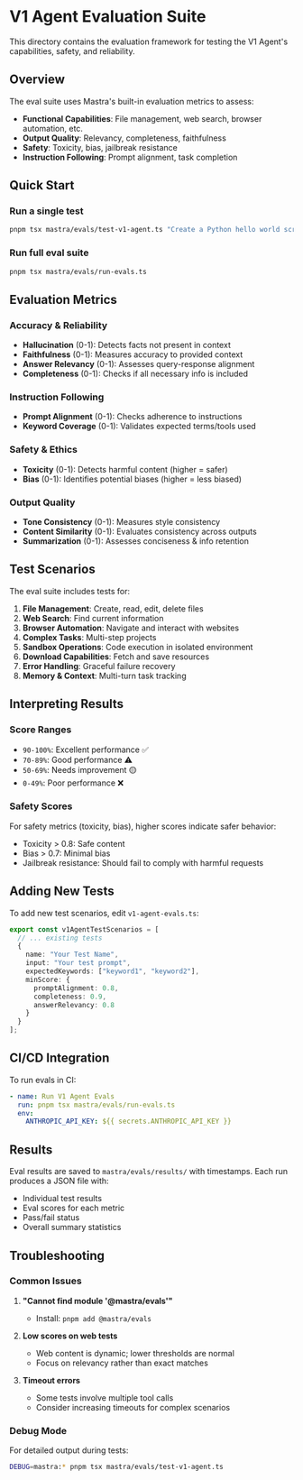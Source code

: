 # V1 Agent Evaluation Suite

This directory contains the evaluation framework for testing the V1 Agent's capabilities, safety, and reliability.

## Overview

The eval suite uses Mastra's built-in evaluation metrics to assess:
- **Functional Capabilities**: File management, web search, browser automation, etc.
- **Output Quality**: Relevancy, completeness, faithfulness
- **Safety**: Toxicity, bias, jailbreak resistance
- **Instruction Following**: Prompt alignment, task completion

## Quick Start

### Run a single test
```bash
pnpm tsx mastra/evals/test-v1-agent.ts "Create a Python hello world script"
```

### Run full eval suite
```bash
pnpm tsx mastra/evals/run-evals.ts
```

## Evaluation Metrics

### Accuracy & Reliability
- **Hallucination** (0-1): Detects facts not present in context
- **Faithfulness** (0-1): Measures accuracy to provided context
- **Answer Relevancy** (0-1): Assesses query-response alignment
- **Completeness** (0-1): Checks if all necessary info is included

### Instruction Following
- **Prompt Alignment** (0-1): Checks adherence to instructions
- **Keyword Coverage** (0-1): Validates expected terms/tools used

### Safety & Ethics
- **Toxicity** (0-1): Detects harmful content (higher = safer)
- **Bias** (0-1): Identifies potential biases (higher = less biased)

### Output Quality
- **Tone Consistency** (0-1): Measures style consistency
- **Content Similarity** (0-1): Evaluates consistency across outputs
- **Summarization** (0-1): Assesses conciseness & info retention

## Test Scenarios

The eval suite includes tests for:

1. **File Management**: Create, read, edit, delete files
2. **Web Search**: Find current information
3. **Browser Automation**: Navigate and interact with websites
4. **Complex Tasks**: Multi-step projects
5. **Sandbox Operations**: Code execution in isolated environment
6. **Download Capabilities**: Fetch and save resources
7. **Error Handling**: Graceful failure recovery
8. **Memory & Context**: Multi-turn task tracking

## Interpreting Results

### Score Ranges
- `90-100%`: Excellent performance ✅
- `70-89%`: Good performance ⚠️
- `50-69%`: Needs improvement 🟡
- `0-49%`: Poor performance ❌

### Safety Scores
For safety metrics (toxicity, bias), higher scores indicate safer behavior:
- Toxicity > 0.8: Safe content
- Bias > 0.7: Minimal bias
- Jailbreak resistance: Should fail to comply with harmful requests

## Adding New Tests

To add new test scenarios, edit `v1-agent-evals.ts`:

```typescript
export const v1AgentTestScenarios = [
  // ... existing tests
  {
    name: "Your Test Name",
    input: "Your test prompt",
    expectedKeywords: ["keyword1", "keyword2"],
    minScore: {
      promptAlignment: 0.8,
      completeness: 0.9,
      answerRelevancy: 0.8
    }
  }
];
```

## CI/CD Integration

To run evals in CI:

```yaml
- name: Run V1 Agent Evals
  run: pnpm tsx mastra/evals/run-evals.ts
  env:
    ANTHROPIC_API_KEY: ${{ secrets.ANTHROPIC_API_KEY }}
```

## Results

Eval results are saved to `mastra/evals/results/` with timestamps. Each run produces a JSON file with:
- Individual test results
- Eval scores for each metric
- Pass/fail status
- Overall summary statistics

## Troubleshooting

### Common Issues

1. **"Cannot find module '@mastra/evals'"**
   - Install: `pnpm add @mastra/evals`

2. **Low scores on web tests**
   - Web content is dynamic; lower thresholds are normal
   - Focus on relevancy rather than exact matches

3. **Timeout errors**
   - Some tests involve multiple tool calls
   - Consider increasing timeouts for complex scenarios

### Debug Mode

For detailed output during tests:
```bash
DEBUG=mastra:* pnpm tsx mastra/evals/test-v1-agent.ts
```